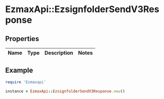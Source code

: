 # EzmaxApi::EzsignfolderSendV3Response

## Properties

| Name | Type | Description | Notes |
| ---- | ---- | ----------- | ----- |

## Example

```ruby
require 'Ezmaxapi'

instance = EzmaxApi::EzsignfolderSendV3Response.new()
```

